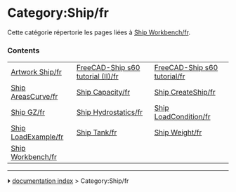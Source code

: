 # Category:Ship/fr
Cette catégorie répertorie les pages liées à [Ship Workbench/fr](Ship_Workbench/fr.md).

### Contents

|     |     |     |
| --- | --- | --- |
| [Artwork Ship/fr](Artwork_Ship/fr.md) | [FreeCAD-Ship s60 tutorial (II)/fr](FreeCAD-Ship_s60_tutorial_(II)/fr.md) | [FreeCAD-Ship s60 tutorial/fr](FreeCAD-Ship_s60_tutorial/fr.md) |
| [Ship AreasCurve/fr](Ship_AreasCurve/fr.md) | [Ship Capacity/fr](Ship_Capacity/fr.md) | [Ship CreateShip/fr](Ship_CreateShip/fr.md) |
| [Ship GZ/fr](Ship_GZ/fr.md) | [Ship Hydrostatics/fr](Ship_Hydrostatics/fr.md) | [Ship LoadCondition/fr](Ship_LoadCondition/fr.md) |
| [Ship LoadExample/fr](Ship_LoadExample/fr.md) | [Ship Tank/fr](Ship_Tank/fr.md) | [Ship Weight/fr](Ship_Weight/fr.md) |
| [Ship Workbench/fr](Ship_Workbench/fr.md) |



---
⏵ [documentation index](../README.md) > Category:Ship/fr
